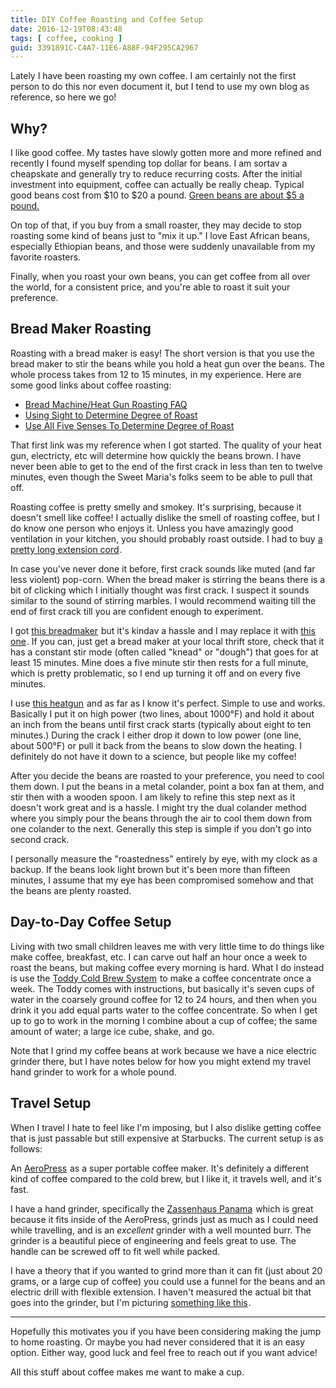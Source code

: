 ```yaml
---
title: DIY Coffee Roasting and Coffee Setup
date: 2016-12-19T08:43:48
tags: [ coffee, cooking ]
guid: 3391891C-C4A7-11E6-A88F-94F295CA2967
---
```

Lately I have been roasting my own coffee.  I am certainly not the first person
to do this nor even document it, but I tend to use my own blog as reference, so
here we go!

<!--more-->

## Why?

I like good coffee.  My tastes have slowly gotten more and more refined and
recently I found myself spending top dollar for beans.  I am sortav a cheapskate
and generally try to reduce recurring costs.  After the initial investment into
equipment, coffee can actually be really cheap.  Typical good beans cost from
$10 to $20 a pound.  [Green beans are about $5 a
pound.](https://www.sweetmarias.com/category/green-coffee)

On top of that, if you buy from a small roaster, they may decide to stop
roasting some kind of beans just to "mix it up."  I love East African beans,
especially Ethiopian beans, and those were suddenly unavailable from my favorite
roasters.

Finally, when you roast your own beans, you can get coffee from all over the
world, for a consistent price, and you're able to roast it suit your preference.

## Bread Maker Roasting

Roasting with a bread maker is easy!  The short version is that you use the
bread maker to stir the beans while you hold a heat gun over the beans.  The
whole process takes from 12 to 15 minutes, in my experience.  Here are some good
links about coffee roasting:

 * [Bread Machine/Heat Gun Roasting FAQ](http://coffeecrone.com/roasting/faq.htm)
 * [Using Sight to Determine Degree of Roast](http://legacy.sweetmarias.com/library/content/using-sight-determine-degree-roast)
 * [Use All Five Senses To Determine Degree of Roast](http://legacy.sweetmarias.com/library/node/2926)

That first link was my reference when I got started.  The quality of your heat
gun, electricty, etc will determine how quickly the beans brown.  I have never
been able to get to the end of the first crack in less than ten to twelve
minutes, even though the Sweet Maria's folks seem to be able to pull that off.

Roasting coffee is pretty smelly and smokey.  It's surprising, because it
doesn't smell like coffee!  I actually dislike the smell of roasting coffee, but
I do know one person who enjoys it.  Unless you have amazingly good ventilation
in your kitchen, you should probably roast outside.  I had to buy
<a target="_blank" href="https://www.amazon.com/gp/product/B001EA408I/ref=as_li_tl?ie=UTF8&camp=1789&creative=9325&creativeASIN=B001EA408I&linkCode=as2&tag=afoolishmanif-20&linkId=1657740671e377e58eddfa8e0fb94e12">a pretty long extension cord</a><img src="//ir-na.amazon-adsystem.com/e/ir?t=afoolishmanif-20&l=am2&o=1&a=B001EA408I" width="1" height="1" border="0" alt="" style="border:none !important; margin:0px !important;" />.

In case you've never done it before, first crack sounds like muted (and far
less violent) pop-corn.  When the bread maker is stirring the beans there is a
bit of clicking which I initially thought was first crack.  I suspect it sounds
similar to the sound of stirring marbles.  I would recommend waiting till the
end of first crack till you are confident enough to experiment.

I got <a target="_blank" href="https://www.amazon.com/gp/product/B003GXM0EM/ref=as_li_tl?ie=UTF8&camp=1789&creative=9325&creativeASIN=B003GXM0EM&linkCode=as2&tag=afoolishmanif-20&linkId=98d7f1b4441e0991f75e639003ab2530">this breadmaker</a><img src="//ir-na.amazon-adsystem.com/e/ir?t=afoolishmanif-20&l=am2&o=1&a=B003GXM0EM" width="1" height="1" border="0" alt="" style="border:none !important; margin:0px !important;" /> but it's kindav a hassle and I may replace it with
<a target="_blank" href="https://www.amazon.com/gp/product/B00067REBU/ref=as_li_tl?ie=UTF8&camp=1789&creative=9325&creativeASIN=B00067REBU&linkCode=as2&tag=afoolishmanif-20&linkId=f6b57ae3ca364ce3092c444d4c6eef28">this one</a><img src="//ir-na.amazon-adsystem.com/e/ir?t=afoolishmanif-20&l=am2&o=1&a=B00067REBU" width="1" height="1" border="0" alt="" style="border:none !important; margin:0px !important;" />.  If you can, just get a bread maker at your local thrift store,
check that it has a constant stir mode (often called "knead" or "dough") that
goes for at least 15 minutes.  Mine does a five minute stir then rests for a full minute, which
is pretty problematic, so I end up turning it off and on every five minutes.

I use <a target="_blank" href="https://www.amazon.com/gp/product/B0053U2B8G/ref=as_li_tl?ie=UTF8&camp=1789&creative=9325&creativeASIN=B0053U2B8G&linkCode=as2&tag=afoolishmanif-20&linkId=c1741c786600967d8e31c50a7cdb08a2">this heatgun</a><img src="//ir-na.amazon-adsystem.com/e/ir?t=afoolishmanif-20&l=am2&o=1&a=B0053U2B8G" width="1" height="1" border="0" alt="" style="border:none !important; margin:0px !important;" />
and as far as I know it's perfect.  Simple to use and works.  Basically I put it
on high power (two lines, about 1000°F) and hold it about an inch from the beans
until first crack starts (typically about eight to ten minutes.)  During the
crack I either drop it down to low power (one line, about 500°F) or pull it back
from the beans to slow down the heating.  I definitely do not have it down to a
science, but people like my coffee!

After you decide the beans are roasted to your preference, you need to cool them
down.  I put the beans in a metal colander, point a box fan at them, and stir
then with a wooden spoon.  I am likely to refine this step next as it doesn't
work great and is a hassle.  I might try the dual colander method where you
simply pour the beans through the air to cool them down from one colander to the
next.  Generally this step is simple if you don't go into second crack.

I personally measure the "roastedness" entirely by eye, with my clock as a
backup.  If the beans look light brown but it's been more than fifteen minutes,
I assume that my eye has been compromised somehow and that the beans are plenty
roasted.

## Day-to-Day Coffee Setup

Living with two small children leaves me with very little time to do things like
make coffee, breakfast, etc.  I can carve out half an hour once a week to roast
the beans, but making coffee every morning is hard.  What I do instead is use
the
<a target="_blank" href="https://www.amazon.com/gp/product/B0006H0JVW/ref=as_li_tl?ie=UTF8&camp=1789&creative=9325&creativeASIN=B0006H0JVW&linkCode=as2&tag=afoolishmanif-20&linkId=11affb7362568508c2e067b00321f687">Toddy Cold Brew System</a><img src="//ir-na.amazon-adsystem.com/e/ir?t=afoolishmanif-20&l=am2&o=1&a=B0006H0JVW" width="1" height="1" border="0" alt="" style="border:none !important; margin:0px !important;" />
to make a coffee concentrate once a week.  The Toddy comes with instructions,
but basically it's seven cups of water in the coarsely ground coffee for 12 to
24 hours, and then when you drink it you add equal parts water to the coffee
concentrate.  So when I get up to go to work in the morning I combine about
a cup of coffee; the same amount of water; a large ice cube, shake, and go.

Note that I grind my coffee beans at work because we have a nice electric
grinder there, but I have notes below for how you might extend my travel hand
grinder to work for a whole pound.

## Travel Setup

When I travel I hate to feel like I'm imposing, but I also dislike getting
coffee that is just passable but still expensive at Starbucks.  The current
setup is as follows:

An <a target="_blank" href="https://www.amazon.com/gp/product/B0018RY8H0/ref=as_li_tl?ie=UTF8&camp=1789&creative=9325&creativeASIN=B0018RY8H0&linkCode=as2&tag=afoolishmanif-20&linkId=ffc6d48a61bf922cb4775d20b00cb4ee">AeroPress</a><img src="//ir-na.amazon-adsystem.com/e/ir?t=afoolishmanif-20&l=am2&o=1&a=B0018RY8H0" width="1" height="1" border="0" alt="" style="border:none !important; margin:0px !important;" />
as a super portable coffee maker.  It's definitely a different kind of coffee
compared to the cold brew, but I like it, it travels well, and it's fast.

I have a hand grinder, specifically the
<a target="_blank" href="https://www.amazon.com/gp/product/B004YIBVZM/ref=as_li_tl?ie=UTF8&camp=1789&creative=9325&creativeASIN=B004YIBVZM&linkCode=as2&tag=afoolishmanif-20&linkId=af028180c7d67a0a226545ba4d6582c2">Zassenhaus Panama</a><img src="//ir-na.amazon-adsystem.com/e/ir?t=afoolishmanif-20&l=am2&o=1&a=B004YIBVZM" width="1" height="1" border="0" alt="" style="border:none !important; margin:0px !important;" />
which is great because it fits inside of the AeroPress, grinds just as much as I
could need while travelling, and is an *excellent* grinder with a well mounted
burr.  The grinder is a beautiful piece of engineering and feels great to use.
The handle can be screwed off to fit well while packed.

I have a theory that if you wanted to grind more than it can fit (just about 20
grams, or a large cup of coffee) you could use a funnel for the beans and an
electric drill with flexible extension.  I haven't measured the actual bit that
goes into the grinder, but I'm picturing
<a target="_blank" href="https://www.amazon.com/gp/product/B01M7N041K/ref=as_li_tl?ie=UTF8&camp=1789&creative=9325&creativeASIN=B01M7N041K&linkCode=as2&tag=afoolishmanif-20&linkId=b81f3636851e9947f7ec310101819548">something like this</a><img src="//ir-na.amazon-adsystem.com/e/ir?t=afoolishmanif-20&l=am2&o=1&a=B01M7N041K" width="1" height="1" border="0" alt="" style="border:none !important; margin:0px !important;" />.

---

Hopefully this motivates you if you have been considering making the jump to
home roasting.  Or maybe you had never considered that it is an easy option.
Either way, good luck and feel free to reach out if you want advice!

All this stuff about coffee makes me want to make a cup.
